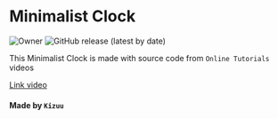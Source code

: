 # Minimalist Clock

![Owner](https://badgen.net/badge/Owner/Kizuu/blue?icon=github) ![GitHub release (latest by date)](https://img.shields.io/github/v/release/KizuuDev/min-clock)

This Minimalist Clock is made with source code from `Online Tutorials` videos

[Link video](https://youtu.be/s9mGaRSRGZw)


#### Made by `Kizuu`
